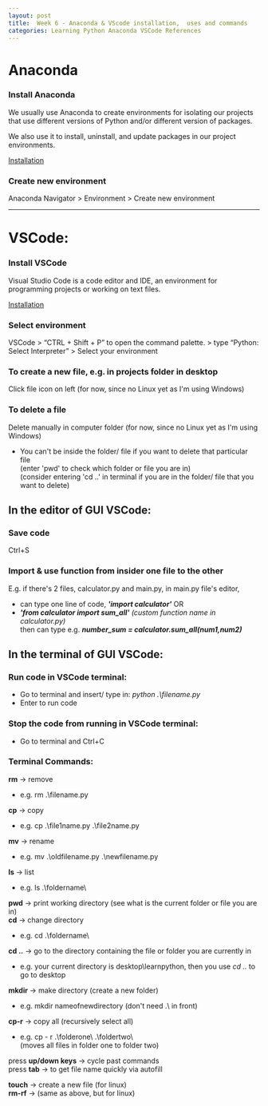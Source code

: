 ```yaml
---
layout: post
title:  Week 6 - Anaconda & VScode installation,  uses and commands
categories: Learning Python Anaconda VSCode References 
---
```


# Anaconda  

### Install Anaconda  

We usually use Anaconda to create environments for isolating our projects that use different versions of Python and/or different version of packages.  

We also use it to install, uninstall, and update packages in our project environments.  

[Installation](https://www.anaconda.com/products/individual#Downloads) 

### Create new environment  
Anaconda Navigator > Environment > Create new environment  

---

# VSCode:  

### Install VSCode  

Visual Studio Code is a code editor and IDE, an environment for programming projects or working on text files.  

[Installation](https://code.visualstudio.com/download)  

### Select environment   
VSCode > “CTRL + Shift + P” to open the command palette. > type “Python: Select Interpreter” > Select your environment  

### To create a new file, e.g. in projects folder in desktop  
Click file icon on left (for now, since no Linux yet as I'm using Windows)

### To delete a file  
Delete manually in computer folder (for now, since no Linux yet as I'm using Windows)  
- You can't be inside the folder/ file if you want to delete that particular file  
(enter 'pwd' to check which folder or file you are in)  
(consider entering 'cd ..' in terminal if you are in the folder/ file that you want to delete)  

## In the editor of GUI VSCode:  
### Save code    
Ctrl+S  

### Import & use function from insider one file to the other  
E.g. if there's 2 files, calculator.py and main.py, in main.py file's editor, 
- can type one line of code, ***'import calculator'*** OR  
- ***'from calculator import sum_all'*** *(custom function name in calculator.py)*  
then can type e.g. ***number_sum = calculator.sum_all(num1,num2)***  

## In the terminal of GUI VSCode:   
### Run code in VSCode terminal:  
- Go to terminal and insert/ type in: *python .\filename.py*  
- Enter to run code  

### Stop the code from running in VSCode terminal:  
- Go to terminal and Ctrl+C  

### Terminal Commands:  
**rm** -> remove  
- e.g.  rm .\filename.py

**cp** -> copy  
- e.g. cp .\file1name.py .\file2name.py

**mv** -> rename  
- e.g. mv .\oldfilename.py .\newfilename.py  

**ls** -> list  
- e.g. ls .\foldername\  

**pwd** -> print working directory (see what is the current folder or file you are in)  
**cd** -> change directory  
- e.g. cd .\foldername\  

**cd ..** -> go to the directory containing the file or folder you are currently in  
- e.g. your current directory is desktop\learnpython, then you use *cd ..* to go to desktop  

**mkdir** -> make directory (create a new folder)  
- e.g. mkdir nameofnewdirectory (don't need .\ in front)  

**cp-r** -> copy all (recursively select all)  
- e.g. cp - r .\folderone\ .\foldertwo\  
(moves all files in folder one to folder two)  

press **up/down keys** -> cycle past commands  
press **tab** -> to get file name quickly via autofill  

**touch** -> create a new file (for linux)  
**rm-rf** -> (same as above, but for linux)  
